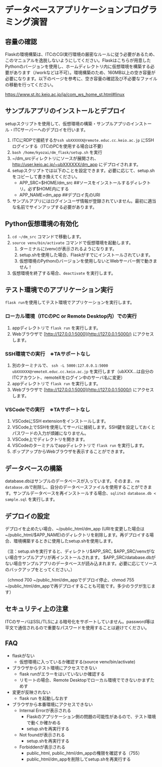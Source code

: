 # データベースアプリケーションプログラミング演習

## 容量の確認

Flaskの環境構築は、ITCのCGI実行環境の厳密なルールに従う必要があるため、このマニュアルを逸脱しないようにしてください。Flaskはこちらが用意したPythonのバージョンを使用し、ホームディレクトリ内に仮想環境を構築する必要があります（/workなどは不可）。環境構築のため、160MB以上の空き容量が必要になります。以下のページを参考に、空き容量の確認及び不必要なファイルの移動を行ってください。

https://www.st.itc.keio.ac.jp/ja/com_ws_home_st.html#linux

## サンプルアプリのインストールとデプロイ

setupスクリプトを使用して、仮想環境の構築・サンプルアプリのインストール・ITCサーバーへのデプロイを行います。

1. ITCにRDPで接続するか`ssh ubXXXXXX@remote.educ.cc.keio.ac.jp` にSSHログインする（ITCのPCを使用する場合は不要）
2. `bash /home/kyozai/dm_flask/setup.sh` を実行
3. ~/dm_srcディレクトリにソースが展開され、http://user.keio.ac.jp/~ubXXXXXX/dm_app にデプロイされます。
4. setupスクリプトでは以下のことを設定できます。必要に応じて、setup.shをコピーして書き換えてください。
    - APP_SRC=$HOME/dm_src  ##ソースをインストールするディレクトリ。必ず$HOME内にする
    - APP_NAME=dm_app  ##デプロイ先のURI
5. サンプルアプリにはログインユーザ情報が登録されていません。最初に適当な名前でサインアップする必要があります。

## Python仮想環境の有効化

1. `cd ~/dm_src` コマンドで移動します。
2. `source venv/bin/activate` コマンドで仮想環境を起動します。
    1. ターミナルに(venv)が表示されるようになります。
    2. setup.shを使用した場合、Flaskがすでにインストールされています。
    3. 仮想環境のPythonのバージョンを使用しないとWebサーバー側で動きません！
3. 仮想環境を終了する場合、`deactivate` を実行します。

## テスト環境でのアプリケーション実行

`flask run`を使用してテスト環境でアプリケーションを実行します。

### ローカル環境（ITCのPC or Remote Desktop内）での実行

1. appディレクトリで `flask run` を実行します。
2. Webブラウザで [http://127.0.0.1:5000](http://127.0.0.1:5000/) にアクセスします。

### SSH環境での実行　※TAサポートなし

1. 別のターミナルで、 `ssh -L 5000:127.0.0.1:5000 ubXXXXXX@remoteX.educ.cc.keio.ac.jp` を実行します（ubXXX…は自分のITCアカウント、remoteXをログイン中のサーバ名に変更）
2. appディレクトリで `flask run` を実行します。
3. Webブラウザで [http://127.0.0.1:5000](http://127.0.0.1:5000/) にアクセスします。

### VSCodeでの実行　※TAサポートなし

1. VSCodeにSSH extensionをインストールします。
2. VSCode上でSSHを使用してサーバに接続します。SSH鍵を設定しておくとパスワードの入力が煩雑になりません。
3. VSCode上でディレクトリを開きます。
4. VSCodeのターミナルでappディレクトリで `flask run` を実行します。
5. ポップアップからWebブラウザを表示することができます。

## データベースの構築

database.dbはサンプルのデータベースが入っています。そのまま、`rm database.db`で削除し、自分のデータベースファイルを使用することができます。サンプルデータベースを再インストールする場合、`sqlite3 database.db < sample.sql` を実行します。

## デプロイの設定

デプロイを止めたい場合、\~/public_html/dm_app (URIを変更した場合は\~/public_html/$APP_NAME)のディレクトリを削除します。再デプロイする場合、環境構築するときに使用したsetup.shを使用します。

（注：setup.shを実行すると、ディレクトリ$APP_SRC, $APP_SRC/venvがない場合サンプルアプリが再インストールされます。 $APP_SRC/database.dbがない場合サンプルアプリのデータベースが読み込まれます。必要に応じてソースのバックアップをとってください。）

（chmod 700 ~/public_html/dm_appでデプロイ停止、chmod 755 ~/public_html/dm_appで再デプロイすることも可能です。多少のラグが生じます）


## セキュリティ上の注意

ITCのサーバはSSL/TLSによる暗号化をサポートしていません。password等は平文で通信されるので重要なパスワードを使用することは避けてください。

## FAQ

- flaskがない
    - 仮想環境に入っているか確認する(source venv/bin/activate)
- ブラウザからテスト環境にアクセスできない
    - flask runがエラーをはいていないか確認する
    - リモートの場合、Remote Desktopでローカル環境でできないかまずためす
- 変更が反映されない
    - flask run を起動しなおす
- ブラウザから本番環境にアクセスできない
    - Internal Errorが表示される
        - Flaskのアプリケーション側の問題の可能性があるので、テスト環境で動くか確かめる
        - setup.shを再実行する
    - Not foundが表示される
        - setup.shを再実行する
    - Forbiddenが表示される
        - public_html, public_html/dm_appの権限を確認する（755）
        - public_html/dm_appを削除してsetup.shを再実行する
